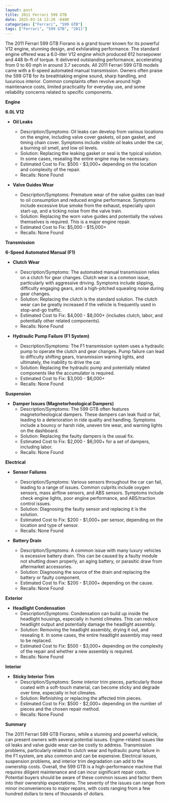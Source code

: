 ```yaml
---
layout: post
title: 2011 Ferrari 599 GTB
date: 2025-03-14 13:29 -0400
categories: ["Ferrari", "599 GTB"]
tags: ["Ferrari", "599 GTB", "2011"]
---
```

The 2011 Ferrari 599 GTB Fiorano is a grand tourer known for its powerful V12 engine, stunning design, and exhilarating performance. The standard engine offered was a 6.0-liter V12 engine which produced 612 horsepower and 448 lb-ft of torque. It delivered outstanding performance, accelerating from 0 to 60 mph in around 3.7 seconds. All 2011 Ferrari 599 GTB models came with a 6-speed automated manual transmission. Owners often praise the 599 GTB for its breathtaking engine sound, sharp handling, and luxurious interior. Common complaints often revolve around high maintenance costs, limited practicality for everyday use, and some reliability concerns related to specific components.

**Engine**

**6.0L V12**

* **Oil Leaks**
    * Description/Symptoms: Oil leaks can develop from various locations on the engine, including valve cover gaskets, oil pan gasket, and timing chain cover. Symptoms include visible oil leaks under the car, a burning oil smell, and low oil levels.
    * Solution: Replacing the leaking gasket or seal is the typical solution. In some cases, resealing the entire engine may be necessary.
    * Estimated Cost to Fix: $500 - $3,000+ depending on the location and complexity of the repair.
    * Recalls: None Found

* **Valve Guides Wear**
    * Description/Symptoms: Premature wear of the valve guides can lead to oil consumption and reduced engine performance. Symptoms include excessive blue smoke from the exhaust, especially upon start-up, and a ticking noise from the valve train.
    * Solution: Replacing the worn valve guides and potentially the valves themselves is required. This is a major engine repair.
    * Estimated Cost to Fix: $5,000 - $15,000+
    * Recalls: None Found

**Transmission**

**6-Speed Automated Manual (F1)**

* **Clutch Wear**
    * Description/Symptoms: The automated manual transmission relies on a clutch for gear changes. Clutch wear is a common issue, particularly with aggressive driving. Symptoms include slipping, difficulty engaging gears, and a high-pitched squealing noise during gear changes.
    * Solution: Replacing the clutch is the standard solution. The clutch wear can be greatly increased if the vehicle is frequently used in stop-and-go traffic.
    * Estimated Cost to Fix: $4,000 - $8,000+ (includes clutch, labor, and potentially other related components).
    * Recalls: None Found

* **Hydraulic Pump Failure (F1 System)**
    * Description/Symptoms: The F1 transmission system uses a hydraulic pump to operate the clutch and gear changes. Pump failure can lead to difficulty shifting gears, transmission warning lights, and ultimately, the inability to drive the car.
    * Solution: Replacing the hydraulic pump and potentially related components like the accumulator is required.
    * Estimated Cost to Fix: $3,000 - $6,000+
    * Recalls: None Found

**Suspension**

* **Damper Issues (Magnetorheological Dampers)**
    * Description/Symptoms: The 599 GTB often features magnetorheological dampers. These dampers can leak fluid or fail, leading to a deterioration in ride quality and handling. Symptoms include a bouncy or harsh ride, uneven tire wear, and warning lights on the dashboard.
    * Solution: Replacing the faulty dampers is the usual fix.
    * Estimated Cost to Fix: $2,000 - $6,000+ for a set of dampers, including labor.
    * Recalls: None Found

**Electrical**

* **Sensor Failures**
    * Description/Symptoms: Various sensors throughout the car can fail, leading to a range of issues. Common culprits include oxygen sensors, mass airflow sensors, and ABS sensors. Symptoms include check engine lights, poor engine performance, and ABS/traction control issues.
    * Solution: Diagnosing the faulty sensor and replacing it is the solution.
    * Estimated Cost to Fix: $200 - $1,000+ per sensor, depending on the location and type of sensor.
    * Recalls: None Found

* **Battery Drain**
    * Description/Symptoms: A common issue with many luxury vehicles is excessive battery drain. This can be caused by a faulty module not shutting down properly, an aging battery, or parasitic draw from aftermarket accessories.
    * Solution: Diagnosing the source of the drain and replacing the battery or faulty component.
    * Estimated Cost to Fix: $200 - $1,000+ depending on the cause.
    * Recalls: None Found

**Exterior**

* **Headlight Condensation**
    * Description/Symptoms: Condensation can build up inside the headlight housings, especially in humid climates. This can reduce headlight output and potentially damage the headlight assembly.
    * Solution: Removing the headlight assembly, drying it out, and resealing it. In some cases, the entire headlight assembly may need to be replaced.
    * Estimated Cost to Fix: $500 - $3,000+ depending on the complexity of the repair and whether a new assembly is required.
    * Recalls: None Found

**Interior**

* **Sticky Interior Trim**
    * Description/Symptoms: Some interior trim pieces, particularly those coated with a soft-touch material, can become sticky and degrade over time, especially in hot climates.
    * Solution: Refinishing or replacing the affected trim pieces.
    * Estimated Cost to Fix: $500 - $2,000+ depending on the number of pieces and the chosen repair method.
    * Recalls: None Found

**Summary**

The 2011 Ferrari 599 GTB Fiorano, while a stunning and powerful vehicle, can present owners with several potential issues. Engine-related issues like oil leaks and valve guide wear can be costly to address. Transmission problems, particularly related to clutch wear and hydraulic pump failure in the F1 system, are also common and can be expensive. Electrical issues, suspension problems, and interior trim degradation can add to the ownership costs. Overall, the 599 GTB is a high-performance machine that requires diligent maintenance and can incur significant repair costs. Potential buyers should be aware of these common issues and factor them into their ownership expectations. The severity of the issues can range from minor inconveniences to major repairs, with costs ranging from a few hundred dollars to tens of thousands of dollars.

